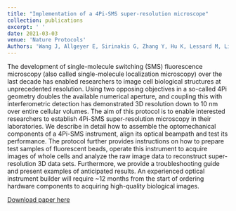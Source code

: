 ```yaml
---
title: "Implementation of a 4Pi-SMS super-resolution microscope"
collection: publications
excerpt: ' '
date: 2021-03-03
venue: 'Nature Protocols'
Authors: 'Wang J, Allgeyer E, Sirinakis G, Zhang Y, Hu K, Lessard M, Li Y, Diekmann R, Phillips M, Dobbie I, Ries J, Booth M, Bewersdorf J(2021). &quot;Implementation of a 4Pi-SMS super-resolution microscope &quot; <i>Nature Protocols</i>. 16(2).'
---
```

The development of single-molecule switching (SMS) fluorescence microscopy (also called single-molecule localization microscopy) over the last decade has enabled researchers to image cell biological structures at unprecedented resolution. Using two opposing objectives in a so-called 4Pi geometry doubles the available numerical aperture, and coupling this with interferometric detection has demonstrated 3D resolution down to 10 nm over entire cellular volumes. The aim of this protocol is to enable interested researchers to establish 4Pi-SMS super-resolution microscopy in their laboratories. We describe in detail how to assemble the optomechanical components of a 4Pi-SMS instrument, align its optical beampath and test its performance. The protocol further provides instructions on how to prepare test samples of fluorescent beads, operate this instrument to acquire images of whole cells and analyze the raw image data to reconstruct super-resolution 3D data sets. Furthermore, we provide a troubleshooting guide and present examples of anticipated results. An experienced optical instrument builder will require ~12 months from the start of ordering hardware components to acquiring high-quality biological images.

[Download paper here](http://zjuwfy.github.io/files/paper12.pdf)
